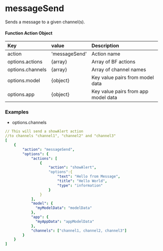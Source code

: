 # messageSend

Sends a message to a given channel\(s\).

#### Function Action Object

| Key | value | Description |
| :--- | :--- | :--- |
| action | 'messageSend' | Action name |
| options.actions | {array} | Array of BF actions |
| options.channels | {array} | Array of channel names |
| options.model | {object} | Key value pairs from model data |
| options.app | {object} | Key value pairs from app model data |

### Examples

* options.channels

```yaml
// This will send a showAlert action
//to channels "channel1", "channel2" and "channel3"
[
    {
        "action": "messageSend",
        "options": {
            "actions": [
                {
                    "action": "showAlert",
                    "options":{
                        "text": "Hello from Message",
                        "title": "Hello World",
                        "type": "information"
                    }
                }
            ],
            "model": {
              "myModelData": "modelData"
            },
            "app": {
              "myAppData": "appModelData"
            },
            "channels": ["channel1, channel2, channel3"]
        }
    }
]
```

